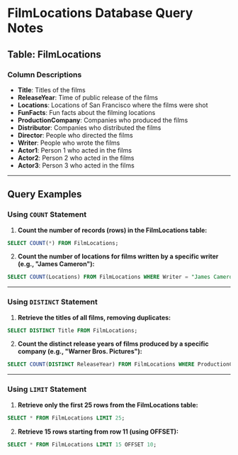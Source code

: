 # FilmLocations Database Query Notes

## Table: FilmLocations

### Column Descriptions
- **Title**: Titles of the films
- **ReleaseYear**: Time of public release of the films
- **Locations**: Locations of San Francisco where the films were shot
- **FunFacts**: Fun facts about the filming locations
- **ProductionCompany**: Companies who produced the films
- **Distributor**: Companies who distributed the films
- **Director**: People who directed the films
- **Writer**: People who wrote the films
- **Actor1**: Person 1 who acted in the films
- **Actor2**: Person 2 who acted in the films
- **Actor3**: Person 3 who acted in the films

---

## Query Examples

### Using `COUNT` Statement

1. **Count the number of records (rows) in the FilmLocations table:**
```sql
SELECT COUNT(*) FROM FilmLocations;
```

2. **Count the number of locations for films written by a specific writer (e.g., "James Cameron"):**
```sql
SELECT COUNT(Locations) FROM FilmLocations WHERE Writer = "James Cameron";
```

---

### Using `DISTINCT` Statement

1. **Retrieve the titles of all films, removing duplicates:**
```sql
SELECT DISTINCT Title FROM FilmLocations;
```

2. **Count the distinct release years of films produced by a specific company (e.g., "Warner Bros. Pictures"):**
```sql
SELECT COUNT(DISTINCT ReleaseYear) FROM FilmLocations WHERE ProductionCompany = "Warner Bros. Pictures";
```

---

### Using `LIMIT` Statement

1. **Retrieve only the first 25 rows from the FilmLocations table:**
```sql
SELECT * FROM FilmLocations LIMIT 25;
```

2. **Retrieve 15 rows starting from row 11 (using OFFSET):**
```sql
SELECT * FROM FilmLocations LIMIT 15 OFFSET 10;
```
